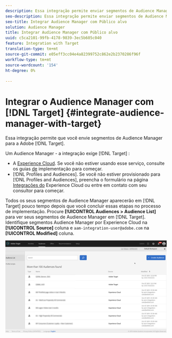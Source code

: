 ```yaml
---
description: Essa integração permite enviar segmentos de Audience Manager para o Público alvo.
seo-description: Essa integração permite enviar segmentos de Audience Manager para o Público alvo.
seo-title: Integrar Audience Manager com Público alvo
solution: Audience Manager
title: Integrar Audience Manager com Público alvo
uuid: c5ca2101-99fb-4178-9839-3ec5b605c040
feature: Integration with Target
translation-type: tm+mt
source-git-commit: e05eff3cc04e4a82399752c862e2b2370286f96f
workflow-type: tm+mt
source-wordcount: '154'
ht-degree: 0%

---
```



# Integrar o Audience Manager com [!DNL Target] {#integrate-audience-manager-with-target}

Essa integração permite que você envie segmentos de Audience Manager para a Adobe [!DNL Target].

Um Audience Manager - a integração exige [!DNL Target] :

* A [Experience Cloud](https://docs.adobe.com/content/help/en/id-service/using/home.html). Se você não estiver usando esse serviço, consulte os guias [de](https://docs.adobe.com/content/help/en/id-service/using/implementation/implementation-guides.html) implementação para começar.
* [!DNL Profiles and Audiences]. Se você não estiver provisionado para [!DNL Profiles and Audiences], preencha o formulário na página [Integrações do](https://adobe.allegiancetech.com/cgi-bin/qwebcorporate.dll?idx=X8SVES) Experience Cloud ou entre em contato com seu consultor para começar.

Todos os seus segmentos de Audience Manager aparecerão em [!DNL Target] pouco tempo depois que você concluir essas etapas no processo de implementação. Procure **[!UICONTROL Audiences > Audience List]** para ver seus segmentos de Audience Manager em [!DNL Target]. Identifique segmentos Audience Manager por Experience Cloud na **[!UICONTROL Source]** coluna e `aam-integration-user@adobe.com` na **[!UICONTROL Modified]** coluna.

![](../assets/target.png)